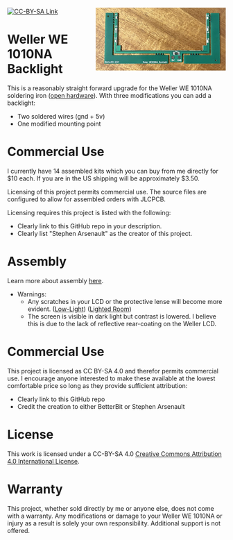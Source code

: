 [![CC-BY-SA Link](https://img.shields.io/badge/License-CC%20BY--SA%204.0-lightgrey.svg)](http://creativecommons.org/licenses/by-sa/4.0)
<img align="right" width="300" src="images/assembled_board.jpg?raw=true">

# Weller WE 1010NA Backlight
This is a reasonably straight forward upgrade for the Weller WE 1010NA soldering iron ([open hardware](https://oshwlab.com/stephenarsenault/we1010na-backlight)). With three modifications you can add a backlight:
 - Two soldered wires (gnd + 5v)
 - One modified mounting point

# Commercial Use
I currently have 14 assembled kits which you can buy from me directly for $10 each. If you are in the US shipping will be approximately $3.50.

Licensing of this project permits commercial use. The source files are configured to allow for assembled orders with JLCPCB.

Licensing requires this project is listed with the following:
 - Clearly link to this GitHub repo in your description.
 - Clearly list "Stephen Arsenault" as the creator of this project.

# Assembly
Learn more about assembly [here](ASSEMBLY.md).
 - Warnings:
   - Any scratches in your LCD or the protective lense will become more evident. ([Low-Light](images/after_dark.jpg?raw=true)) ([Lighted Room](images/after_lights.jpg?raw=true))
   - The screen is visible in dark light but contrast is lowered. I believe this is due to the lack of reflective rear-coating on the Weller LCD.

# Commercial Use
This project is licensed as CC BY-SA 4.0 and therefor permits commercial use. I encourage anyone interested to make these available at the lowest comfortable price so long as they provide sufficient attribution:
 - Clearly link to this GitHub repo
 - Credit the creation to either BetterBit or Stephen Arsenault

# License
This work is licensed under a CC-BY-SA 4.0
[Creative Commons Attribution 4.0 International License](http://creativecommons.org/licenses/by-sa/4.0).

# Warranty
This project, whether sold directly by me or anyone else, does not come with a warranty. Any modifications or damage to your Weller WE 1010NA or injury as a result is solely your own responsibility. Additional support is not offered.
